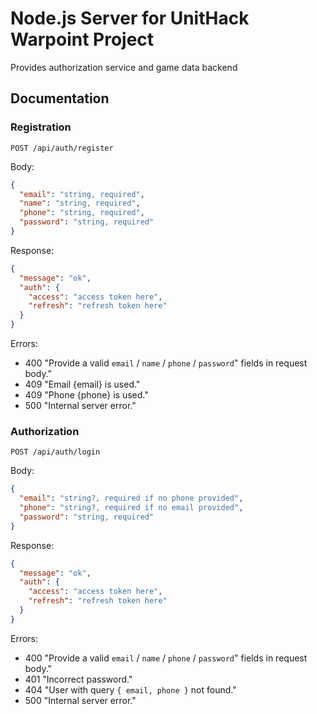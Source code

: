# Node.js Server for UnitHack Warpoint Project

Provides authorization service and game data backend

## Documentation

### Registration
`POST /api/auth/register`

Body:
```json
{
  "email": "string, required",
  "name": "string, required",
  "phone": "string, required",
  "password": "string, required"
}
```

Response:
```json
{
  "message": "ok",
  "auth": {
    "access": "access token here",
    "refresh": "refresh token here"
  }
}
```

Errors:
- 400 "Provide a valid `email` / `name` / `phone` / `password`" fields in request body."
- 409 "Email {email} is used."
- 409 "Phone {phone} is used."
- 500 "Internal server error."

### Authorization
`POST /api/auth/login`

Body:
```json
{
  "email": "string?, required if no phone provided",
  "phone": "string?, required if no email provided",
  "password": "string, required"
}
```

Response:
```json
{
  "message": "ok",
  "auth": {
    "access": "access token here",
    "refresh": "refresh token here"
  }
}
```

Errors:
- 400 "Provide a valid `email` / `name` / `phone` / `password`" fields in request body."
- 401 "Incorrect password."
- 404 "User with query `{ email, phone }` not found."
- 500 "Internal server error."